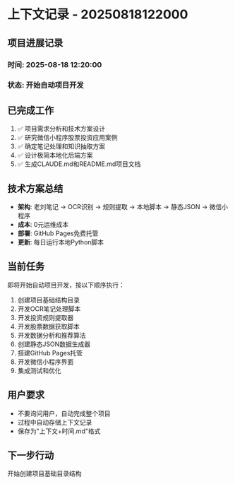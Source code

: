 # 上下文记录 - 20250818122000

## 项目进展记录

### 时间: 2025-08-18 12:20:00
### 状态: 开始自动项目开发

## 已完成工作
1. ✅ 项目需求分析和技术方案设计
2. ✅ 研究微信小程序股票投资应用案例  
3. ✅ 确定笔记处理和知识抽取方案
4. ✅ 设计极简本地化后端方案
5. ✅ 生成CLAUDE.md和README.md项目文档

## 技术方案总结
- **架构**: 老刘笔记 → OCR识别 → 规则提取 → 本地脚本 → 静态JSON → 微信小程序
- **成本**: 0元运维成本
- **部署**: GitHub Pages免费托管
- **更新**: 每日运行本地Python脚本

## 当前任务
即将开始自动项目开发，按以下顺序执行：
1. 创建项目基础结构目录
2. 开发OCR笔记处理脚本
3. 开发投资规则提取器
4. 开发股票数据获取脚本
5. 开发数据分析和推荐算法
6. 创建静态JSON数据生成器
7. 搭建GitHub Pages托管
8. 开发微信小程序界面
9. 集成测试和优化

## 用户要求
- 不要询问用户，自动完成整个项目
- 过程中自动存储上下文记录
- 保存为"上下文+时间.md"格式

## 下一步行动
开始创建项目基础目录结构